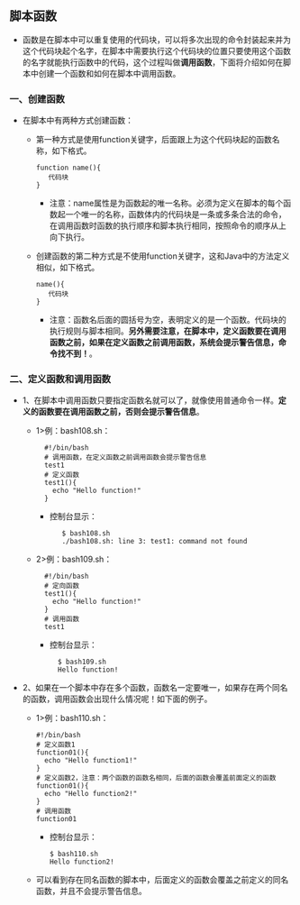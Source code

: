 ## 脚本函数

* 函数是在脚本中可以重复使用的代码块，可以将多次出现的命令封装起来并为这个代码块起个名字，在脚本中需要执行这个代码块的位置只要使用这个函数的名字就能执行函数中的代码，这个过程叫做**调用函数**，下面将介绍如何在脚本中创建一个函数和如何在脚本中调用函数。
### 一、创建函数
* 在脚本中有两种方式创建函数：
  * 第一种方式是使用function关键字，后面跟上为这个代码块起的函数名称，如下格式。

        function name(){
           代码块
        }

     * 注意：name属性是为函数起的唯一名称。必须为定义在脚本的每个函数起一个唯一的名称，函数体内的代码块是一条或多条合法的命令，在调用函数时函数的执行顺序和脚本执行相同，按照命令的顺序从上向下执行。
   
  * 创建函数的第二种方式是不使用function关键字，这和Java中的方法定义相似，如下格式。
  
        name(){
           代码块
        }

    * 注意：函数名后面的圆括号为空，表明定义的是一个函数。代码块的执行规则与脚本相同。**另外需要注意，在脚本中，定义函数要在调用函数之前，如果在定义函数之前调用函数，系统会提示警告信息，命令找不到！**。
    
### 二、定义函数和调用函数
* 1、在脚本中调用函数只要指定函数名就可以了，就像使用普通命令一样。**定义的函数要在调用函数之前，否则会提示警告信息**。

  * 1>例：bash108.sh：

          #!/bin/bash
          # 调用函数，在定义函数之前调用函数会提示警告信息
          test1
          # 定义函数
          test1(){
            echo "Hello function!"
          }

     * 控制台显示：

              $ bash108.sh
              ./bash108.sh: line 3: test1: command not found

  * 2>例：bash109.sh：

          #!/bin/bash
          # 定向函数
          test1(){
            echo "Hello function!"
          }
          # 调用函数
          test1

    * 控制台显示：

            $ bash109.sh
            Hello function!

   
   
* 2、如果在一个脚本中存在多个函数，函数名一定要唯一，如果存在两个同名的函数，调用函数会出现什么情况呢！如下面的例子。

  * 1>例：bash110.sh：
  
        #!/bin/bash
        # 定义函数1
        function01(){
          echo "Hello function1!"
        }
        # 定义函数2，注意：两个函数的函数名相同，后面的函数会覆盖前面定义的函数
        function01(){
          echo "Hello function2!"
        }
        # 调用函数
        function01

    * 控制台显示：
    
          $ bash110.sh
          Hello function2!

   * 可以看到存在同名函数的脚本中，后面定义的函数会覆盖之前定义的同名函数，并且不会提示警告信息。
